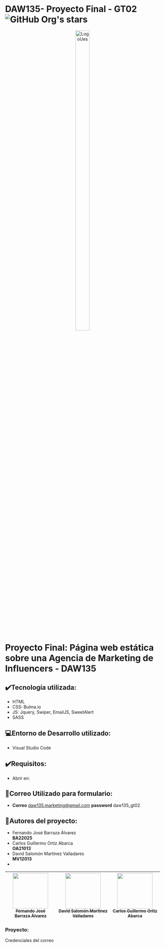 # DAW135- Proyecto Final - GT02 ![GitHub Org's stars](https://img.shields.io/github/stars/MinunGR?style=social)
<p align="center">
  <img src="https://upload.wikimedia.org/wikipedia/commons/thumb/f/fa/Escudo_de_la_Universidad_de_El_Salvador.svg/1200px-Escudo_de_la_Universidad_de_El_Salvador.svg.png" alt="LogoUes" width="30%" height="50%">
</p>

# Proyecto Final:  Página web estática sobre una Agencia de Marketing de Influencers - DAW135



## :heavy_check_mark:Tecnología utilizada:
- HTML
- CSS: Bulma.io
- JS: Jquery, Swiper, EmailJS, SweetAlert
- SASS


## :computer:Entorno de Desarrollo utilizado:
- Visual Studio Code

## :heavy_check_mark:Requisitos:
- Abrir en: 

## :speech_balloon:Correo Utilizado para formulario:
- **Correo** daw135.marketing@gmail.com
  **password** daw135_gt02

## :busts_in_silhouette:Autores del proyecto:
- Fernando José Barraza Álvarez  
  **BA22025**
- Carlos Guillermo Ortiz Abarca  
  **OA21013**
- David Salomón Martínez Valladares  
  **MV12013**
- 

  
| [<img src="https://avatars.githubusercontent.com/u/61745150?v=4" width=115><br><sub>Fernando José Barraza Álvarez</sub>](https://github.com/MinunGR) | [<img src="https://avatars.githubusercontent.com/u/57274941?v=4" width=115><br><sub>David Salomón Martínez Valladares</sub>](https://github.com/DavidSalomonDev) | [<img src="https://avatars.githubusercontent.com/u/145523801?v=4" width=115><br><sub>Carlos Guillermo Ortiz Abarca</sub>](https://github.com/Carlos-Otz) 
| :---: | :---: | :---: 

### Proyecto:


Credenciales del correo
